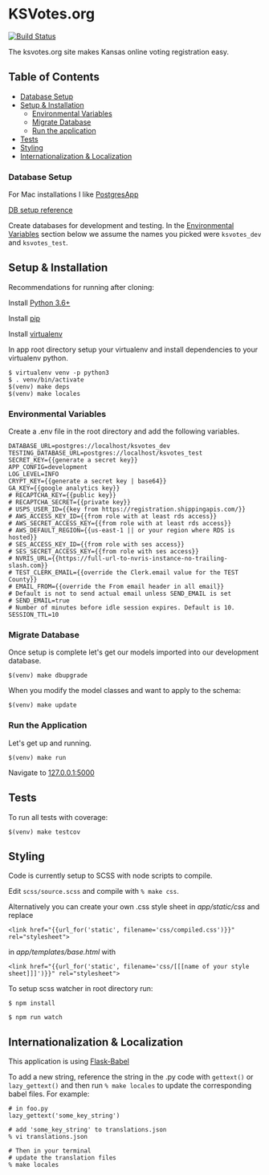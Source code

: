 # KSVotes.org

[![Build Status](https://travis-ci.com/BlueprintKansas/ksvotes.org.svg?branch=master)](https://travis-ci.com/BlueprintKansas/ksvotes.org)

The ksvotes.org site makes Kansas online voting registration easy.

## Table of Contents
* [Database Setup](#database-setup)
* [Setup & Installation](#setup-&-installation)
    * [Environmental Variables](#environmental-variables)
    * [Migrate Database](#migrate-database)
    * [Run the application](#run-the-application)
* [Tests](#tests)
* [Styling](styling)
* [Internationalization & Localization](#internationalization-&-localization)

### Database Setup
  For Mac installations I like [PostgresApp](https://postgresapp.com/)

  [DB setup reference](https://medium.com/coding-blocks/creating-user-database-and-adding-access-on-postgresql-8bfcd2f4a91e)

  Create databases for development and testing. In the [Environmental Variables](#environmental-variables) section below we assume the names you picked were `ksvotes_dev` and `ksvotes_test`.


## Setup & Installation
  Recommendations for running after cloning:

  Install [Python 3.6+](https://www.python.org/downloads/)

  Install [pip](https://pypi.org/project/pip/#description)

  Install [virtualenv](https://virtualenv.pypa.io/en/stable/)

  In app root directory setup your virtualenv and install dependencies to your virtualenv python.

  ```
  $ virtualenv venv -p python3
  $ . venv/bin/activate
  $(venv) make deps
  $(venv) make locales
  ```

### Environmental Variables
  Create a .env file in the root directory and add the following variables.
  ```
  DATABASE_URL=postgres://localhost/ksvotes_dev
  TESTING_DATABASE_URL=postgres://localhost/ksvotes_test
  SECRET_KEY={{generate a secret key}}
  APP_CONFIG=development
  LOG_LEVEL=INFO
  CRYPT_KEY={{generate a secret key | base64}}
  GA_KEY={{google analytics key}}
  # RECAPTCHA_KEY={{public key}}
  # RECAPTCHA_SECRET={{private key}}
  # USPS_USER_ID={{key from https://registration.shippingapis.com/}}
  # AWS_ACCESS_KEY_ID={{from role with at least rds access}}
  # AWS_SECRET_ACCESS_KEY={{from role with at least rds access}}
  # AWS_DEFAULT_REGION={{us-east-1 || or your region where RDS is hosted}}
  # SES_ACCESS_KEY_ID={{from role with ses access}}
  # SES_SECRET_ACCESS_KEY={{from role with ses access}}
  # NVRIS_URL={{https://full-url-to-nvris-instance-no-trailing-slash.com}}
  # TEST_CLERK_EMAIL={{override the Clerk.email value for the TEST County}}
  # EMAIL_FROM={{override the From email header in all email}}
  # Default is not to send actual email unless SEND_EMAIL is set
  # SEND_EMAIL=true
  # Number of minutes before idle session expires. Default is 10.
  SESSION_TTL=10
  ```

### Migrate Database
  Once setup is complete let's get our models imported into our development database.

  ```
  $(venv) make dbupgrade
  ```

When you modify the model classes and want to apply to the schema:

  ```
  $(venv) make update
  ```

### Run the Application
  Let's get up and running.
  ```
  $(venv) make run
  ```

  Navigate to [127.0.0.1:5000](127.0.0.1:5000)



## Tests
To run all tests with coverage:
```
$(venv) make testcov
```


## Styling
Code is currently setup to SCSS with node scripts to compile.

Edit `scss/source.scss` and compile with `% make css`.

Alternatively you can create your own .css style sheet in *app/static/css* and replace
```
<link href="{{url_for('static', filename='css/compiled.css')}}" rel="stylesheet">
```
in *app/templates/base.html* with
```
<link href="{{url_for('static', filename='css/[[[name of your style sheet]]]')}}" rel="stylesheet">
```

To setup scss watcher in root directory run:
```
$ npm install
```
```
$ npm run watch
```

## Internationalization & Localization
This application is using [Flask-Babel](https://pythonhosted.org/Flask-Babel/)

To add a new string, reference the string in the .py code with `gettext()` or `lazy_gettext()`
and then run `% make locales` to update the corresponding babel files. For example:

```
# in foo.py
lazy_gettext('some_key_string')

# add 'some_key_string' to translations.json
% vi translations.json

# Then in your terminal
# update the translation files
% make locales
```

